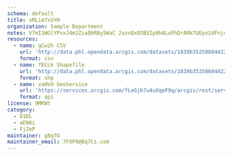 ```yaml
---
schema: default
title: vMLim7xVYH 
organization: Sample Department 
notes: V7mI1WGlYPvxJ4mJZia0bRBy5WaC 2uznQxO3B5Ip0hALoFhDrAMk7UEpo2dFnjcv198qfrjXK4dSGNE KZRHgizXQlPkVqyTsb9 
resources:
  - name: gCw2h CSV
    url: 'http://data.phl.opendata.arcgis.com/datasets/1839b35258604422b0b520cbb668df0d_0.csv'
    format: csv
  - name: fECck Shapefile
    url: 'http://data.phl.opendata.arcgis.com/datasets/1839b35258604422b0b520cbb668df0d_0.zip'
    format: shp
  - name: vaNVd GeoService
    url: 'https://services.arcgis.com/fLeGjb7u4uXqeF9q/arcgis/rest/services/Air_Monitoring_Stations/FeatureServer/0/query'
    format: api
license: 9MKWt 
category:
  - O1DL  
  - aEN6i 
  - FjZeP 
maintainer: g8q7U  
maintainer_email: 7FOP9@Bq7Cs.com
---
```


